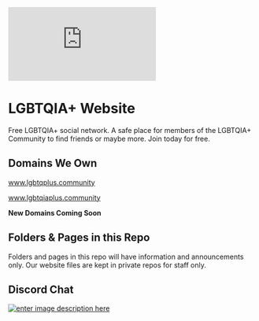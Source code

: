 ![Logo](https://www.lgbtqiaplus.community/image_transcoder.php?o=sys_custom_images&h=7&x=240&y=148)
# LGBTQIA+ Website
Free LGBTQIA+ social network. A safe place for members of the LGBTQIA+ Community to find friends or maybe more. Join today for free.
## Domains We Own
www.lgbtqplus.community

www.lgbtqiaplus.community

**New Domains Coming Soon**
## Folders & Pages in this Repo
Folders and pages in this repo will have information and announcements only. Our website files are kept in private repos for staff only. 

## Discord Chat
[![enter image description here](https://discord.com/assets/e4923594e694a21542a489471ecffa50.svg)](https://discord.gg/VZDZJ35AYa)
<!--stackedit_data:
eyJoaXN0b3J5IjpbLTY3MDA3NDg5NCwtMTkyNjkzODcyNCwtMj
A3NzYyMjIzLC00NDQ3ODk5MTcsMTA0MjM3MzQxMV19
-->